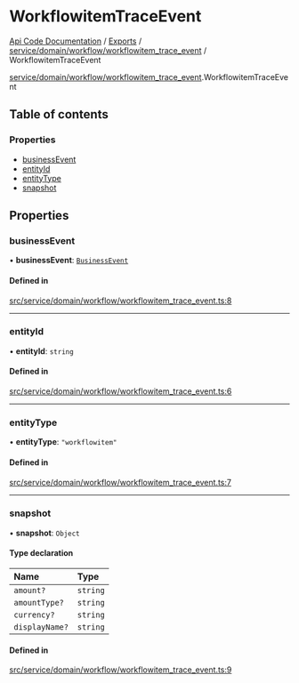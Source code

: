 # WorkflowitemTraceEvent
 
[Api Code Documentation](../README.md) / [Exports](../modules.md) / [service/domain/workflow/workflowitem\_trace\_event](../modules/service_domain_workflow_workflowitem_trace_event.md) / WorkflowitemTraceEvent

[service/domain/workflow/workflowitem_trace_event](../modules/service_domain_workflow_workflowitem_trace_event.md).WorkflowitemTraceEvent

## Table of contents

### Properties

- [businessEvent](service_domain_workflow_workflowitem_trace_event.WorkflowitemTraceEvent.md#businessevent)
- [entityId](service_domain_workflow_workflowitem_trace_event.WorkflowitemTraceEvent.md#entityid)
- [entityType](service_domain_workflow_workflowitem_trace_event.WorkflowitemTraceEvent.md#entitytype)
- [snapshot](service_domain_workflow_workflowitem_trace_event.WorkflowitemTraceEvent.md#snapshot)

## Properties

### businessEvent

• **businessEvent**: [`BusinessEvent`](../modules/service_domain_business_event.md#businessevent)

#### Defined in

[src/service/domain/workflow/workflowitem_trace_event.ts:8](https://github.com/openkfw/TruBudget/blob/a06c11b/api/src/service/domain/workflow/workflowitem_trace_event.ts#L8)

___

### entityId

• **entityId**: `string`

#### Defined in

[src/service/domain/workflow/workflowitem_trace_event.ts:6](https://github.com/openkfw/TruBudget/blob/a06c11b/api/src/service/domain/workflow/workflowitem_trace_event.ts#L6)

___

### entityType

• **entityType**: ``"workflowitem"``

#### Defined in

[src/service/domain/workflow/workflowitem_trace_event.ts:7](https://github.com/openkfw/TruBudget/blob/a06c11b/api/src/service/domain/workflow/workflowitem_trace_event.ts#L7)

___

### snapshot

• **snapshot**: `Object`

#### Type declaration

| Name | Type |
| :------ | :------ |
| `amount?` | `string` |
| `amountType?` | `string` |
| `currency?` | `string` |
| `displayName?` | `string` |

#### Defined in

[src/service/domain/workflow/workflowitem_trace_event.ts:9](https://github.com/openkfw/TruBudget/blob/a06c11b/api/src/service/domain/workflow/workflowitem_trace_event.ts#L9)
